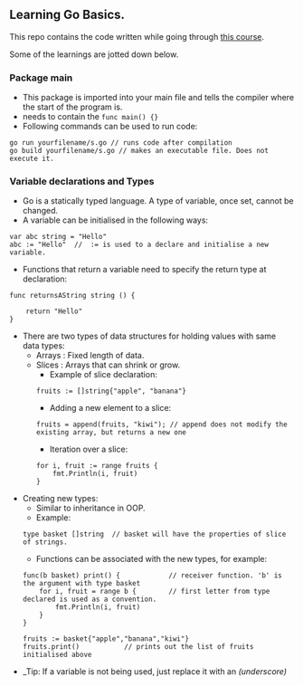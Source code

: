 ## Learning Go Basics.

This repo contains the code written while going through [this course](https://www.udemy.com/course/go-the-complete-developers-guide/).

Some of the learnings are jotted down below.

### Package main

- This package is imported into your main file and tells the compiler where the start of the program is.
- needs to contain the `func main() {}`
- Following commands can be used to run code:
```
go run yourfilename/s.go // runs code after compilation
go build yourfilename/s.go // makes an executable file. Does not execute it.
```


### Variable declarations and Types

- Go is a statically typed language. A type of variable, once set, cannot be changed.
- A variable can be initialised in the following ways:

```
var abc string = "Hello"
abc := "Hello"  //  := is used to a declare and initialise a new variable.
```
- Functions that return a variable need to specify the return type at declaration:
```
func returnsAString string () {

    return "Hello"
}
```
- There are two types of data structures for holding values with same data types:
    - Arrays : Fixed length of data.
    - Slices : Arrays that can shrink or grow.
        * Example of slice declaration:
        ```
        fruits := []string{"apple", "banana"}
        ```
        * Adding a new element to a slice:
        ```
        fruits = append(fruits, "kiwi"); // append does not modify the existing array, but returns a new one
        ```
        * Iteration over a slice:
        ```
        for i, fruit := range fruits {
            fmt.Println(i, fruit)
        }
        ```
- Creating new types:
    - Similar to inheritance in OOP.
    - Example: 
    ```
    type basket []string  // basket will have the properties of slice of strings.
    ```
    - Functions can be associated with the new types, for example:
    ```
    func(b basket) print() {            // receiver function. 'b' is the argument with type basket
        for i, fruit = range b {        // first letter from type declared is used as a convention.
            fmt.Println(i, fruit)
        }
    }

    fruits := basket{"apple","banana","kiwi"}
    fruits.print()           // prints out the list of fruits initialised above
    ```
- _Tip: If a variable is not being used, just replace it with an  _(underscore)_